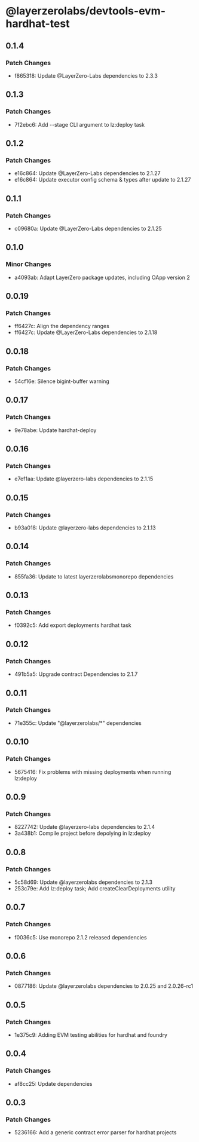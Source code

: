 # @layerzerolabs/devtools-evm-hardhat-test

## 0.1.4

### Patch Changes

- f865318: Update @LayerZero-Labs dependencies to 2.3.3

## 0.1.3

### Patch Changes

- 7f2ebc6: Add --stage CLI argument to lz:deploy task

## 0.1.2

### Patch Changes

- e16c864: Update @LayerZero-Labs dependencies to 2.1.27
- e16c864: Update executor config schema & types after update to 2.1.27

## 0.1.1

### Patch Changes

- c09680a: Update @LayerZero-Labs dependencies to 2.1.25

## 0.1.0

### Minor Changes

- a4093ab: Adapt LayerZero package updates, including OApp version 2

## 0.0.19

### Patch Changes

- ff6427c: Align the dependency ranges
- ff6427c: Update @LayerZero-Labs dependencies to 2.1.18

## 0.0.18

### Patch Changes

- 54cf16e: Silence bigint-buffer warning

## 0.0.17

### Patch Changes

- 9e78abe: Update hardhat-deploy

## 0.0.16

### Patch Changes

- e7ef1aa: Update @layerzero-labs dependencies to 2.1.15

## 0.0.15

### Patch Changes

- b93a018: Update @layerzero-labs dependencies to 2.1.13

## 0.0.14

### Patch Changes

- 855fa36: Update to latest layerzerolabsmonorepo dependencies

## 0.0.13

### Patch Changes

- f0392c5: Add export deployments hardhat task

## 0.0.12

### Patch Changes

- 491b5a5: Upgrade contract Dependencies to 2.1.7

## 0.0.11

### Patch Changes

- 71e355c: Update "@layerzerolabs/\*" dependencies

## 0.0.10

### Patch Changes

- 5675416: Fix problems with missing deployments when running lz:deploy

## 0.0.9

### Patch Changes

- 8227742: Update @layerzero-labs dependencies to 2.1.4
- 3a438b1: Compile project before depolying in lz:deploy

## 0.0.8

### Patch Changes

- 5c58d69: Update @layerzerolabs dependencies to 2.1.3
- 253c79e: Add lz:deploy task; Add createClearDeployments utility

## 0.0.7

### Patch Changes

- f0036c5: Use monorepo 2.1.2 released dependencies

## 0.0.6

### Patch Changes

- 0877186: Update @layerzerolabs dependencies to 2.0.25 and 2.0.26-rc1

## 0.0.5

### Patch Changes

- 1e375c9: Adding EVM testing abilities for hardhat and foundry

## 0.0.4

### Patch Changes

- af8cc25: Update dependencies

## 0.0.3

### Patch Changes

- 5236166: Add a generic contract error parser for hardhat projects
